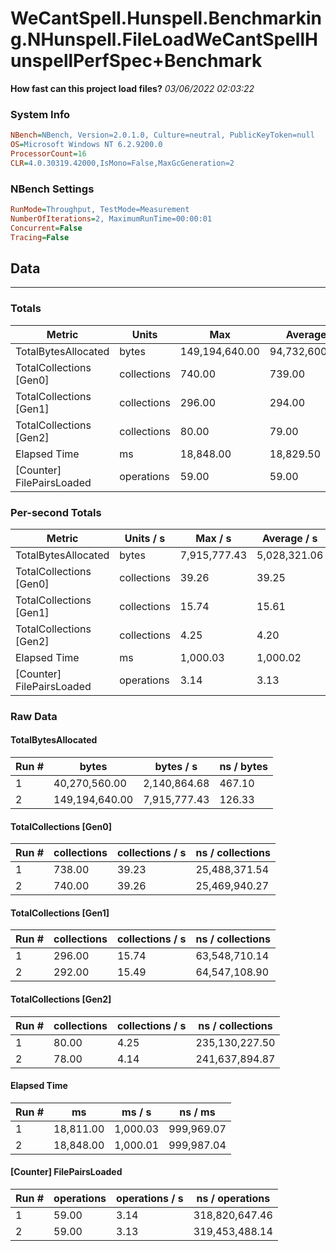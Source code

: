 ﻿# WeCantSpell.Hunspell.Benchmarking.NHunspell.FileLoadWeCantSpellHunspellPerfSpec+Benchmark
__How fast can this project load files?__
_03/06/2022 02:03:22_
### System Info
```ini
NBench=NBench, Version=2.0.1.0, Culture=neutral, PublicKeyToken=null
OS=Microsoft Windows NT 6.2.9200.0
ProcessorCount=16
CLR=4.0.30319.42000,IsMono=False,MaxGcGeneration=2
```

### NBench Settings
```ini
RunMode=Throughput, TestMode=Measurement
NumberOfIterations=2, MaximumRunTime=00:00:01
Concurrent=False
Tracing=False
```

## Data
-------------------

### Totals
|          Metric |           Units |             Max |         Average |             Min |          StdDev |
|---------------- |---------------- |---------------- |---------------- |---------------- |---------------- |
|TotalBytesAllocated |           bytes |  149,194,640.00 |   94,732,600.00 |   40,270,560.00 |   77,020,955.60 |
|TotalCollections [Gen0] |     collections |          740.00 |          739.00 |          738.00 |            1.41 |
|TotalCollections [Gen1] |     collections |          296.00 |          294.00 |          292.00 |            2.83 |
|TotalCollections [Gen2] |     collections |           80.00 |           79.00 |           78.00 |            1.41 |
|    Elapsed Time |              ms |       18,848.00 |       18,829.50 |       18,811.00 |           26.16 |
|[Counter] FilePairsLoaded |      operations |           59.00 |           59.00 |           59.00 |            0.00 |

### Per-second Totals
|          Metric |       Units / s |         Max / s |     Average / s |         Min / s |      StdDev / s |
|---------------- |---------------- |---------------- |---------------- |---------------- |---------------- |
|TotalBytesAllocated |           bytes |    7,915,777.43 |    5,028,321.06 |    2,140,864.68 |    4,083,479.97 |
|TotalCollections [Gen0] |     collections |           39.26 |           39.25 |           39.23 |            0.02 |
|TotalCollections [Gen1] |     collections |           15.74 |           15.61 |           15.49 |            0.17 |
|TotalCollections [Gen2] |     collections |            4.25 |            4.20 |            4.14 |            0.08 |
|    Elapsed Time |              ms |        1,000.03 |        1,000.02 |        1,000.01 |            0.01 |
|[Counter] FilePairsLoaded |      operations |            3.14 |            3.13 |            3.13 |            0.00 |

### Raw Data
#### TotalBytesAllocated
|           Run # |           bytes |       bytes / s |      ns / bytes |
|---------------- |---------------- |---------------- |---------------- |
|               1 |   40,270,560.00 |    2,140,864.68 |          467.10 |
|               2 |  149,194,640.00 |    7,915,777.43 |          126.33 |

#### TotalCollections [Gen0]
|           Run # |     collections | collections / s |ns / collections |
|---------------- |---------------- |---------------- |---------------- |
|               1 |          738.00 |           39.23 |   25,488,371.54 |
|               2 |          740.00 |           39.26 |   25,469,940.27 |

#### TotalCollections [Gen1]
|           Run # |     collections | collections / s |ns / collections |
|---------------- |---------------- |---------------- |---------------- |
|               1 |          296.00 |           15.74 |   63,548,710.14 |
|               2 |          292.00 |           15.49 |   64,547,108.90 |

#### TotalCollections [Gen2]
|           Run # |     collections | collections / s |ns / collections |
|---------------- |---------------- |---------------- |---------------- |
|               1 |           80.00 |            4.25 |  235,130,227.50 |
|               2 |           78.00 |            4.14 |  241,637,894.87 |

#### Elapsed Time
|           Run # |              ms |          ms / s |         ns / ms |
|---------------- |---------------- |---------------- |---------------- |
|               1 |       18,811.00 |        1,000.03 |      999,969.07 |
|               2 |       18,848.00 |        1,000.01 |      999,987.04 |

#### [Counter] FilePairsLoaded
|           Run # |      operations |  operations / s | ns / operations |
|---------------- |---------------- |---------------- |---------------- |
|               1 |           59.00 |            3.14 |  318,820,647.46 |
|               2 |           59.00 |            3.13 |  319,453,488.14 |


